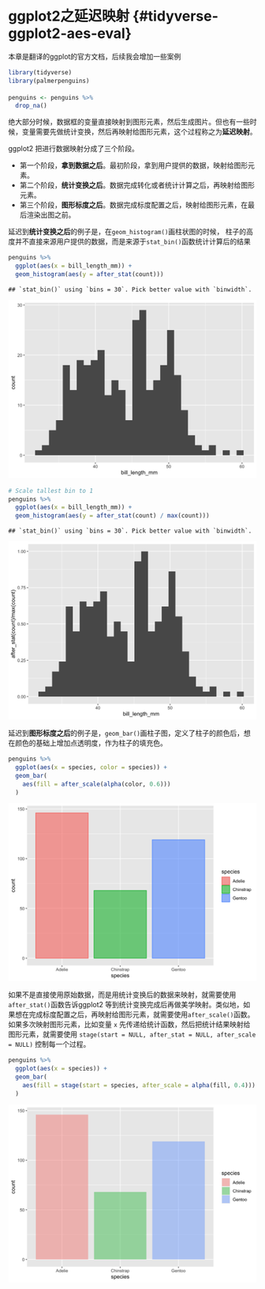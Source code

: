 # ggplot2之延迟映射 {#tidyverse-ggplot2-aes-eval}

本章是翻译的ggplot的官方文档，后续我会增加一些案例


```r
library(tidyverse)
library(palmerpenguins)

penguins <- penguins %>% 
  drop_na()
```



绝大部分时候，数据框的变量直接映射到图形元素，然后生成图片。但也有一些时候，变量需要先做统计变换，然后再映射给图形元素，这个过程称之为**延迟映射**。


ggplot2 把进行数据映射分成了三个阶段。

- 第一个阶段，**拿到数据之后**。最初阶段，拿到用户提供的数据，映射给图形元素。
- 第二个阶段，**统计变换之后**。数据完成转化或者统计计算之后，再映射给图形元素。
- 第三个阶段，**图形标度之后**。数据完成标度配置之后，映射给图形元素，在最后渲染出图之前。


延迟到**统计变换之后**的例子是，在`geom_histogram()`画柱状图的时候，
柱子的高度并不直接来源用户提供的数据，而是来源于`stat_bin()`函数统计计算后的结果


```r
penguins %>%
  ggplot(aes(x = bill_length_mm)) +
  geom_histogram(aes(y = after_stat(count)))
```

```
## `stat_bin()` using `bins = 30`. Pick better value with `binwidth`.
```

<img src="tidyverse_ggplot2_aes_eval_files/figure-html/unnamed-chunk-2-1.png" width="672" />



```r
# Scale tallest bin to 1
penguins %>%
  ggplot(aes(x = bill_length_mm)) +
  geom_histogram(aes(y = after_stat(count) / max(count)))
```

```
## `stat_bin()` using `bins = 30`. Pick better value with `binwidth`.
```

<img src="tidyverse_ggplot2_aes_eval_files/figure-html/unnamed-chunk-3-1.png" width="672" />


延迟到**图形标度之后**的例子是，`geom_bar()`画柱子图，定义了柱子的颜色后，想在颜色的基础上增加点透明度，作为柱子的填充色。


```r
penguins %>% 
  ggplot(aes(x = species, color = species)) +
  geom_bar(
    aes(fill = after_scale(alpha(color, 0.6)))
  )
```

<img src="tidyverse_ggplot2_aes_eval_files/figure-html/unnamed-chunk-4-1.png" width="672" />



如果不是直接使用原始数据，而是用统计变换后的数据来映射，就需要使用`after_stat()`函数告诉ggplot2 等到统计变换完成后再做美学映射。类似地，如果想在完成标度配置之后，再映射给图形元素，就需要使用`after_scale()`函数。如果多次映射图形元素，比如变量 `x` 先传递给统计函数，然后把统计结果映射给图形元素，就需要使用
`stage(start = NULL, after_stat = NULL, after_scale = NULL)` 控制每一个过程。


```r
penguins %>% 
  ggplot(aes(x = species)) +
  geom_bar(
    aes(fill = stage(start = species, after_scale = alpha(fill, 0.4)))
  )
```

<img src="tidyverse_ggplot2_aes_eval_files/figure-html/unnamed-chunk-5-1.png" width="672" />





